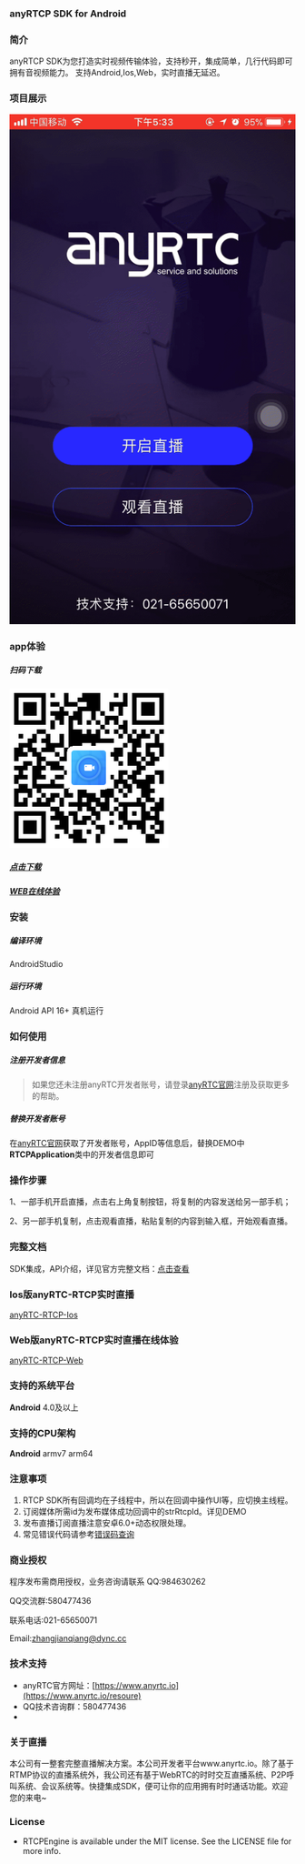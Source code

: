 ### anyRTCP SDK for Android
### 简介
anyRTCP SDK为您打造实时视频传输体验，支持秒开，集成简单，几行代码即可拥有音视频能力。
支持Android,Ios,Web，实时直播无延迟。

### 项目展示
![image](https://github.com/AnyRTC/anyRTC-RTCP-iOS/blob/master/RTCP.gif)

### app体验

##### 扫码下载
![image](https://github.com/AnyRTC/anyRTC-RTCP-Android/blob/master/download_qrcode.png)
##### [点击下载](https://www.pgyer.com/anyrtc_rtcp1)
##### [WEB在线体验](https://www.anyrtc.cc/demo/rtcp)

### 安装

##### 编译环境

AndroidStudio

##### 运行环境

Android API 16+
真机运行

### 如何使用

##### 注册开发者信息

>如果您还未注册anyRTC开发者账号，请登录[anyRTC官网](http://www.anyrtc.io)注册及获取更多的帮助。

##### 替换开发者账号
在[anyRTC官网](http://www.anyrtc.io)获取了开发者账号，AppID等信息后，替换DEMO中
**RTCPApplication**类中的开发者信息即可

### 操作步骤

1、一部手机开启直播，点击右上角复制按钮，将复制的内容发送给另一部手机；

2、另一部手机复制，点击观看直播，粘贴复制的内容到输入框，开始观看直播。

### 完整文档
SDK集成，API介绍，详见官方完整文档：[点击查看](https://www.anyrtc.io/resoure)

### Ios版anyRTC-RTCP实时直播

[anyRTC-RTCP-Ios](https://github.com/AnyRTC/anyRTC-RTCP-iOS)

### Web版anyRTC-RTCP实时直播在线体验

[anyRTC-RTCP-Web](https://www.anyrtc.io/demo/rtcp)


### 支持的系统平台
**Android** 4.0及以上

### 支持的CPU架构
**Android** armv7 arm64  


### 注意事项
1. RTCP SDK所有回调均在子线程中，所以在回调中操作UI等，应切换主线程。
2. 订阅媒体所需id为发布媒体成功回调中的strRtcpId。详见DEMO
3. 发布直播订阅直播注意安卓6.0+动态权限处理。
4. 常见错误代码请参考[错误码查询](https://www.anyrtc.io/resoure)

### 商业授权
程序发布需商用授权，业务咨询请联系 QQ:984630262 

QQ交流群:580477436

联系电话:021-65650071

Email:zhangjianqiang@dync.cc

### 技术支持 
- anyRTC官方网址：[https://www.anyrtc.io](https://www.anyrtc.io/resoure)
- QQ技术咨询群：580477436
- 

### 关于直播

本公司有一整套完整直播解决方案。本公司开发者平台www.anyrtc.io。除了基于RTMP协议的直播系统外，我公司还有基于WebRTC的时时交互直播系统、P2P呼叫系统、会议系统等。快捷集成SDK，便可让你的应用拥有时时通话功能。欢迎您的来电~

### License

- RTCPEngine is available under the MIT license. See the LICENSE file for more info.





   



 
